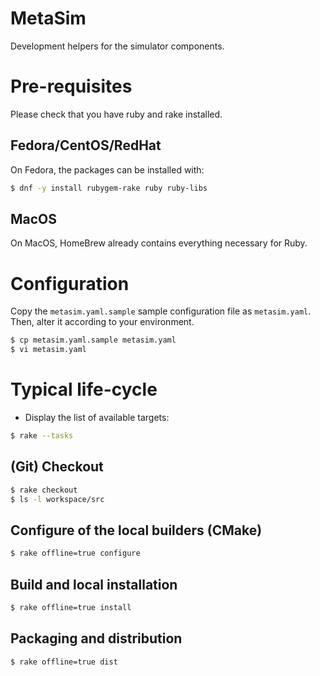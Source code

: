 MetaSim
=======

Development helpers for the simulator components.

# Pre-requisites
Please check that you have ruby and rake installed.

## Fedora/CentOS/RedHat
On Fedora, the packages can be installed with:
```bash
$ dnf -y install rubygem-rake ruby ruby-libs
```

## MacOS
On MacOS, HomeBrew already contains everything necessary for Ruby.

# Configuration
Copy the ``metasim.yaml.sample`` sample configuration file
as ``metasim.yaml``. Then, alter it according to your environment.
```bash
$ cp metasim.yaml.sample metasim.yaml
$ vi metasim.yaml
```

# Typical life-cycle
* Display the list of available targets:
```bash
$ rake --tasks
```

## (Git) Checkout
```bash
$ rake checkout
$ ls -l workspace/src
```

## Configure of the local builders (CMake)
```bash
$ rake offline=true configure
```

## Build and local installation
```bash
$ rake offline=true install
```

## Packaging and distribution
```bash
$ rake offline=true dist
```

